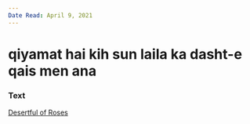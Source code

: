 ```yaml
---
Date Read: April 9, 2021
---
```


# qiyamat hai kih sun laila ka dasht-e qais men ana

### Text
[Desertful of Roses](http://www.columbia.edu/itc/mealac/pritchett/00ghalib/104/index_104.html)

